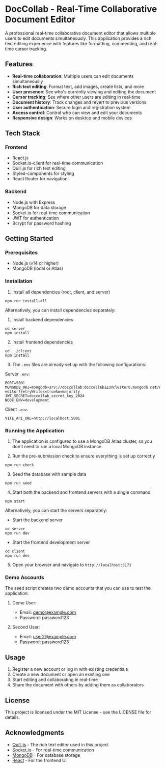 # DocCollab - Real-Time Collaborative Document Editor

A professional real-time collaborative document editor that allows multiple users to edit documents simultaneously. This application provides a rich text editing experience with features like formatting, commenting, and real-time cursor tracking.

## Features

- **Real-time collaboration**: Multiple users can edit documents simultaneously
- **Rich text editing**: Format text, add images, create lists, and more
- **User presence**: See who's currently viewing and editing the document
- **Cursor tracking**: See where other users are editing in real-time
- **Document history**: Track changes and revert to previous versions
- **User authentication**: Secure login and registration system
- **Access control**: Control who can view and edit your documents
- **Responsive design**: Works on desktop and mobile devices

## Tech Stack

### Frontend
- React.js
- Socket.io-client for real-time communication
- Quill.js for rich text editing
- Styled-components for styling
- React Router for navigation

### Backend
- Node.js with Express
- MongoDB for data storage
- Socket.io for real-time communication
- JWT for authentication
- Bcrypt for password hashing

## Getting Started

### Prerequisites

- Node.js (v14 or higher)
- MongoDB (local or Atlas)

### Installation

1. Install all dependencies (root, client, and server)
```
npm run install-all
```

Alternatively, you can install dependencies separately:

1. Install backend dependencies
```
cd server
npm install
```

2. Install frontend dependencies
```
cd ../client
npm install
```

3. The `.env` files are already set up with the following configurations:

Server `.env`:
```
PORT=5001
MONGODB_URI=mongodb+srv://doccollab:doccollab123@cluster0.mongodb.net/doc-editor?retryWrites=true&w=majority
JWT_SECRET=doccollab_secret_key_2024
NODE_ENV=development
```

Client `.env`:
```
VITE_API_URL=http://localhost:5001
```

### Running the Application

1. The application is configured to use a MongoDB Atlas cluster, so you don't need to run a local MongoDB instance.

2. Run the pre-submission check to ensure everything is set up correctly
```
npm run check
```

3. Seed the database with sample data
```
npm run seed
```

4. Start both the backend and frontend servers with a single command
```
npm start
```

Alternatively, you can start the servers separately:

- Start the backend server
```
cd server
npm run dev
```

- Start the frontend development server
```
cd client
npm run dev
```

5. Open your browser and navigate to `http://localhost:5173`

### Demo Accounts

The seed script creates two demo accounts that you can use to test the application:

1. Demo User:
   - Email: demo@example.com
   - Password: password123

2. Second User:
   - Email: user2@example.com
   - Password: password123

## Usage

1. Register a new account or log in with existing credentials
2. Create a new document or open an existing one
3. Start editing and collaborating in real-time
4. Share the document with others by adding them as collaborators

## License

This project is licensed under the MIT License - see the LICENSE file for details.

## Acknowledgments

- [Quill.js](https://quilljs.com/) - The rich text editor used in this project
- [Socket.io](https://socket.io/) - For real-time communication
- [MongoDB](https://www.mongodb.com/) - For database storage
- [React](https://reactjs.org/) - For the frontend UI
